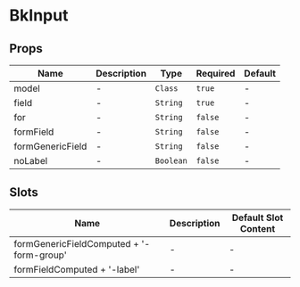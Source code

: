 # BkInput

## Props

<!-- @vuese:BkInput:props:start -->
|Name|Description|Type|Required|Default|
|---|---|---|---|---|
|model|-|`Class`|`true`|-|
|field|-|`String`|`true`|-|
|for|-|`String`|`false`|-|
|formField|-|`String`|`false`|-|
|formGenericField|-|`String`|`false`|-|
|noLabel|-|`Boolean`|`false`|-|

<!-- @vuese:BkInput:props:end -->


## Slots

<!-- @vuese:BkInput:slots:start -->
|Name|Description|Default Slot Content|
|---|---|---|
|formGenericFieldComputed + '-form-group'|-|-|
|formFieldComputed + '-label'|-|-|

<!-- @vuese:BkInput:slots:end -->



